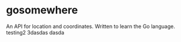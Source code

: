 # gosomewhere
An API for location and coordinates. Written to learn the Go language.
testing2
3dasdas
dasda
